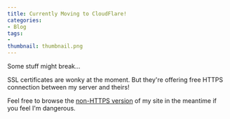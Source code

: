 ```yaml
---
title: Currently Moving to CloudFlare!
categories:
- Blog
tags:
- 
thumbnail: thumbnail.png
---
```


Some stuff might break...

SSL certificates are wonky at the moment. But they're offering free HTTPS connection between my server and theirs!

Feel free to browse the [non-HTTPS version](http://calvin.me/) of my site in the meantime if you feel I'm dangerous.
